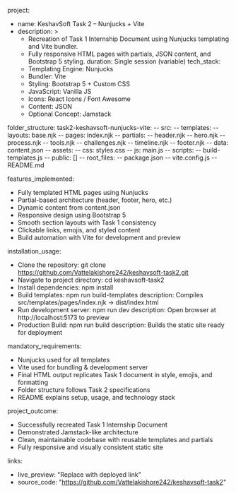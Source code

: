 project:
  - name: KeshavSoft Task 2 – Nunjucks + Vite
  - description: >
    - Recreation of Task 1 Internship Document using Nunjucks templating and Vite bundler.
    - Fully responsive HTML pages with partials, JSON content, and Bootstrap 5 styling.
  duration: Single session (variable)
  tech_stack:
    - Templating Engine: Nunjucks
    - Bundler: Vite
    - Styling: Bootstrap 5 + Custom CSS
    - JavaScript: Vanilla JS
    - Icons: React Icons / Font Awesome
    - Content: JSON
    - Optional Concept: Jamstack

folder_structure:
  task2-keshavsoft-nunjucks-vite:
    -- src:
        -- templates:
            -- layouts: base.njk
            -- pages: index.njk
            -- partials:
              -- header.njk
              -- hero.njk
              -- process.njk
              -- tools.njk
              -- challenges.njk
              -- timeline.njk
              -- footer.njk
        -- data: content.json
        -- assets:
            -- css: styles.css
            -- js: main.js
    -- scripts:
        -- build-templates.js
    -- public: []
    -- root_files:
        -- package.json
        -- vite.config.js
        -- README.md

features_implemented:
  - Fully templated HTML pages using Nunjucks
  - Partial-based architecture (header, footer, hero, etc.)
  - Dynamic content from content.json
  - Responsive design using Bootstrap 5
  - Smooth section layouts with Task 1 consistency
  - Clickable links, emojis, and styled content
  - Build automation with Vite for development and preview

installation_usage:
  - Clone the repository: git clone https://github.com/Vattelakishore242/keshavsoft-task2.git
  - Navigate to project directory: cd keshavsoft-task2
  - Install dependencies: npm install
  - Build templates: npm run build-templates
    description: Compiles src/templates/pages/index.njk → dist/index.html
  - Run development server: npm run dev
    description: Open browser at http://localhost:5173 to preview
  - Production Build: npm run build
    description: Builds the static site ready for deployment

mandatory_requirements:
  - Nunjucks used for all templates
  - Vite used for bundling & development server
  - Final HTML output replicates Task 1 document in style, emojis, and formatting
  - Folder structure follows Task 2 specifications
  - README explains setup, usage, and technology stack

project_outcome:
  - Successfully recreated Task 1 Internship Document
  - Demonstrated Jamstack-like architecture
  - Clean, maintainable codebase with reusable templates and partials
  - Fully responsive and visually consistent static site

links:
  - live_preview: "Replace with deployed link"
  - source_code: "https://github.com/Vattelakishore242/keshavsoft-task2"
